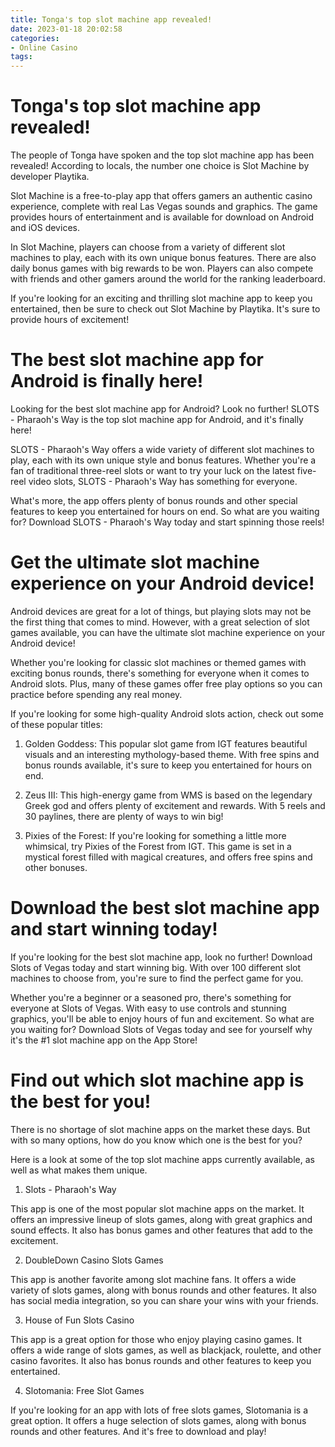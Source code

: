 ```yaml
---
title: Tonga's top slot machine app revealed!
date: 2023-01-18 20:02:58
categories:
- Online Casino
tags:
---
```



#  Tonga's top slot machine app revealed!

The people of Tonga have spoken and the top slot machine app has been revealed! According to locals, the number one choice is Slot Machine by developer Playtika.

Slot Machine is a free-to-play app that offers gamers an authentic casino experience, complete with real Las Vegas sounds and graphics. The game provides hours of entertainment and is available for download on Android and iOS devices.

In Slot Machine, players can choose from a variety of different slot machines to play, each with its own unique bonus features. There are also daily bonus games with big rewards to be won. Players can also compete with friends and other gamers around the world for the ranking leaderboard.

If you're looking for an exciting and thrilling slot machine app to keep you entertained, then be sure to check out Slot Machine by Playtika. It's sure to provide hours of excitement!

#  The best slot machine app for Android is finally here!

Looking for the best slot machine app for Android? Look no further! SLOTS - Pharaoh's Way is the top slot machine app for Android, and it's finally here!

SLOTS - Pharaoh's Way offers a wide variety of different slot machines to play, each with its own unique style and bonus features. Whether you're a fan of traditional three-reel slots or want to try your luck on the latest five-reel video slots, SLOTS - Pharaoh's Way has something for everyone.

What's more, the app offers plenty of bonus rounds and other special features to keep you entertained for hours on end. So what are you waiting for? Download SLOTS - Pharaoh's Way today and start spinning those reels!

#  Get the ultimate slot machine experience on your Android device!

Android devices are great for a lot of things, but playing slots may not be the first thing that comes to mind. However, with a great selection of slot games available, you can have the ultimate slot machine experience on your Android device!

Whether you're looking for classic slot machines or themed games with exciting bonus rounds, there's something for everyone when it comes to Android slots. Plus, many of these games offer free play options so you can practice before spending any real money.

If you're looking for some high-quality Android slots action, check out some of these popular titles:

1. Golden Goddess: This popular slot game from IGT features beautiful visuals and an interesting mythology-based theme. With free spins and bonus rounds available, it's sure to keep you entertained for hours on end.

2. Zeus III: This high-energy game from WMS is based on the legendary Greek god and offers plenty of excitement and rewards. With 5 reels and 30 paylines, there are plenty of ways to win big!

3. Pixies of the Forest: If you're looking for something a little more whimsical, try Pixies of the Forest from IGT. This game is set in a mystical forest filled with magical creatures, and offers free spins and other bonuses.

#  Download the best slot machine app and start winning today!

If you're looking for the best slot machine app, look no further! Download Slots of Vegas today and start winning big. With over 100 different slot machines to choose from, you're sure to find the perfect game for you.

Whether you're a beginner or a seasoned pro, there's something for everyone at Slots of Vegas. With easy to use controls and stunning graphics, you'll be able to enjoy hours of fun and excitement. So what are you waiting for? Download Slots of Vegas today and see for yourself why it's the #1 slot machine app on the App Store!

#  Find out which slot machine app is the best for you!

There is no shortage of slot machine apps on the market these days. But with so many options, how do you know which one is the best for you?

Here is a look at some of the top slot machine apps currently available, as well as what makes them unique.

1. Slots - Pharaoh's Way

This app is one of the most popular slot machine apps on the market. It offers an impressive lineup of slots games, along with great graphics and sound effects. It also has bonus games and other features that add to the excitement.

2. DoubleDown Casino Slots Games

This app is another favorite among slot machine fans. It offers a wide variety of slots games, along with bonus rounds and other features. It also has social media integration, so you can share your wins with your friends.

3. House of Fun Slots Casino

This app is a great option for those who enjoy playing casino games. It offers a wide range of slots games, as well as blackjack, roulette, and other casino favorites. It also has bonus rounds and other features to keep you entertained.

4. Slotomania: Free Slot Games

If you're looking for an app with lots of free slots games, Slotomania is a great option. It offers a huge selection of slots games, along with bonus rounds and other features. And it's free to download and play!